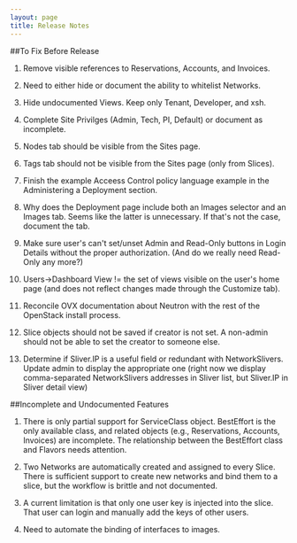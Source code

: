 ```yaml
---
layout: page
title: Release Notes
---
```


##To Fix Before Release

1. Remove visible references to Reservations, Accounts, and
   Invoices.

2. Need to either hide or document the ability to whitelist Networks.

3. Hide undocumented Views. Keep only Tenant, Developer, and xsh.

4. Complete Site Privilges (Admin, Tech, PI, Default) or document as
   incomplete.

5. Nodes tab should be visible from the Sites page.

6. Tags tab should not be visible from the Sites page (only from
   Slices).

7. Finish the example Acceess Control policy language example in the
   Administering a Deployment section.

8. Why does the Deployment page include both an Images selector and
   an Images tab. Seems like the latter is unnecessary. If that's not
   the case, document the tab.

9. Make sure user's can't set/unset Admin and Read-Only buttons in
   Login Details without the proper authorization. (And do we really
   need Read-Only any more?)

10. Users->Dashboard View != the set of views visible on the user's
   home page (and does not reflect changes made through the Customize
   tab).

11. Reconcile OVX documentation about Neutron with the rest of the
OpenStack install process.

12. Slice objects should not be saved if creator is not set. A non-admin should not be able to set the creator to someone else.

13. Determine if Sliver.IP is a useful field or redundant with NetworkSlivers. Update admin to display the appropriate one (right now we display comma-separated NetworkSlivers addresses in Sliver list, but Sliver.IP in Sliver detail view)

##Incomplete and Undocumented Features

1. There is only partial support for ServiceClass object.
   BestEffort is the only available class, and related objects
   (e.g., Reservations, Accounts, Invoices) are incomplete. 
   The relationship between the BestEffort class and Flavors
   needs attention.

2. Two Networks are automatically created and assigned to every
   Slice. There is sufficient support to create new networks and bind
   them to a slice, but the workflow is brittle and not documented.

3. A current limitation is that only one user key is injected into the
   slice. That user can login and manually add the keys of other users.

4. Need to automate the binding of interfaces to images.
